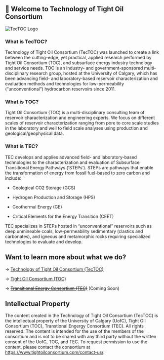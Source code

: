 ## 👋 Welcome to Technology of Tight Oil Consortium

![TecTOC Logo](https://www.tectoc.ca/logos/TecTOC_Logo.svg)

### What is TecTOC?

Technology of Tight Oil Consortium (TecTOC) was launched to create a link between the cutting-edge, yet practical, applied research performed by Tight Oil Consortium (TOC), and subsurface energy industry technology and service needs. TOC is an industry- and government-sponsored multi-disciplinary research group, hosted at the University of Calgary, which has been advancing field- and laboratory-based reservoir characterization and evaluation methods and technologies for low-permeability (“unconventional”) hydrocarbon reservoirs since 2011.

### What is TOC?

Tight Oil Consortium (TOC) is a multi-disciplinary consulting team of reservoir characterization and engineering experts. We focus on different scales of reservoir characterization ranging from pore to core scale studies in the laboratory and well to field scale analyses using production and geological/geophysical data.

### What is TEC?

TEC develops and applies advanced field- and laboratory-based technologies to the characterization and evaluation of Subsurface Transitional Energy Pathways (‘STEPs’). STEPs are pathways that enable the transformation of energy from fossil fuel-based to zero carbon and include:

- Geological CO2 Storage (GCS)

- Hydrogen Production and Storage (HPS)

- Geothermal Energy (GE)

- Critical Elements for the Energy Transition (CEET)

TEC specializes in STEPs hosted in “unconventional” reservoirs such as deep unmineable coals, low-permeability sedimentary (clastics and carbonates), and igneous and metamorphic rocks requiring specialized technologies to evaluate and develop.

## Want to learn more about what we do?

-> [Technology of Tight Oil Consortium (TecTOC)](https://www.tectoc.ca/)

-> [Tight Oil Consortium (TOC)](https://www.tightoilconsortium.com/)

-> ~~[Transitional Energy Consortium (TEC)](https://www.transitionalenergyconsortium.com/)~~ (Coming Soon)

## Intellectual Property

The content created in the Technology of Tight Oil Consortium (TecTOC) is the intellectual property of the University of Calgary (UofC), Tight Oil Consortium (TOC), Transtional Engergy Consortium (TEC). All rights reserved. The content is intended for the use of the members of the consortium and is not to be shared with any third party without the written consent of the UofC, TOC, and TEC. To request permission to use the content, please contact the consortium at https://www.tightoilconsortium.com/contact-us/.
